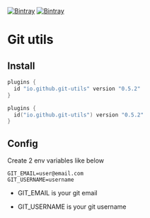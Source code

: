 [![Bintray](https://img.shields.io/bintray/v/ciriti/c-delivery/gitutils-plugin?color=blue&label=Bintray%20Git%20Utils)](https://bintray.com/ciriti/cdelivery/gitutils-plugin)
[![Bintray](https://img.shields.io/bintray/v/ciriti/c-delivery/gitutils-plugin?color=blue&label=Gradle%20Portal%20Git%20Utils)](https://plugins.gradle.org/plugin/io.github.dryrum.git-utils)

# Git utils

## Install

```groovy
plugins {
  id "io.github.git-utils" version "0.5.2"
}
```
```kotlin
plugins {
  id("io.github.git-utils") version "0.5.2"
}
```

## Config

Create 2 env variables like below

```
GIT_EMAIL=user@email.com
GIT_USERNAME=username
```

* GIT_EMAIL is your git email

* GIT_USERNAME is your git username